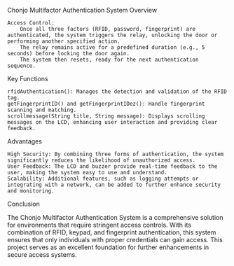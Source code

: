 Chonjo Multifactor Authentication System
Overview



    Access Control:
        Once all three factors (RFID, password, fingerprint) are authenticated, the system triggers the relay, unlocking the door or performing another specified action.
        The relay remains active for a predefined duration (e.g., 5 seconds) before locking the door again.
        The system then resets, ready for the next authentication sequence.

Key Functions

    rfidAuthentication(): Manages the detection and validation of the RFID tag.
    getFingerprintID() and getFingerprintIDez(): Handle fingerprint scanning and matching.
    scrollmessage(String title, String message): Displays scrolling messages on the LCD, enhancing user interaction and providing clear feedback.

Advantages

    High Security: By combining three forms of authentication, the system significantly reduces the likelihood of unauthorized access.
    User Feedback: The LCD and buzzer provide real-time feedback to the user, making the system easy to use and understand.
    Scalability: Additional features, such as logging attempts or integrating with a network, can be added to further enhance security and monitoring.

Conclusion

The Chonjo Multifactor Authentication System is a comprehensive solution for environments that require stringent access controls. With its combination of RFID, keypad, and fingerprint authentication, this system ensures that only individuals with proper credentials can gain access. This project serves as an excellent foundation for further enhancements in secure access systems.